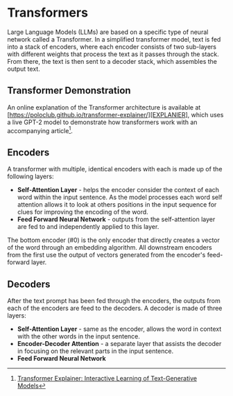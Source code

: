# Transformers
Large Language Models (LLMs) are based on a specific type of neural network called a Transformer.
In a simplified transformer model, text is fed into a stack of encoders, where each encoder 
consists of two sub-layers with different weights that process the text as it passes through 
the stack. From there, the text is then sent to a decoder stack, which assembles the output text.

## Transformer Demonstration
An online explanation of the Transformer architecture is available at 
[https://poloclub.github.io/transformer-explainer/][EXPLANIER], which uses a live GPT-2 model 
to demonstrate how transformers work with an accompanying article[^EXPLAIN_PAPER].


## Encoders
A transformer with multiple, identical encoders with each is made up of the 
following layers:

- **Self-Attention Layer** - helps the encoder consider the context of each word within the
  input sentence. As the model processes each word self attention allows it to look at
  others positions in the input sequence for clues for improving the encoding of the word.
- **Feed Forward Neural Network** - outputs from the self-attention layer are fed to 
  and independently applied to this layer.

The bottom encoder (#0) is the only encoder that directly creates a vector of the word
through an embedding algorithm. All downstream encoders from the first use the output
of vectors generated from the encoder's feed-forward layer.

## Decoders
After the text prompt has been fed through the encoders, the outputs from each of the
encoders are feed to the decoders. A decoder is made of three layers:

- **Self-Attention Layer** - same as the encoder, allows the word in context with the other
  words in the input sentence. 
- **Encoder-Decoder Attention** - a separate layer that assists the decoder in focusing on 
  the relevant parts in the input sentence.
- **Feed Forward Neural Network** 


[EXPLANIER]: https://poloclub.github.io/transformer-explainer/
[^EXPLAIN_PAPER]: [Transformer Explainer: Interactive Learning of Text-Generative Models](https://arxiv.org/abs/2408.04619)
